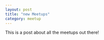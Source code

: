 ```yaml
---
layout: post
title: "new Meetups"
category: meetup
---
```


This is a post about all the meetups out there!